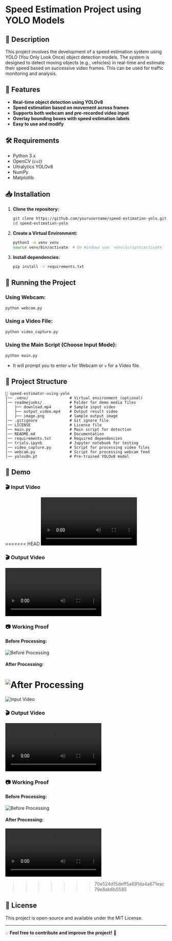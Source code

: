 # Speed Estimation Project using YOLO Models

## 📌 Description
This project involves the development of a speed estimation system using YOLO (You Only Look Once) object detection models. The system is designed to detect moving objects (e.g., vehicles) in real-time and estimate their speed based on successive video frames. This can be used for traffic monitoring and analysis.

## 🚀 Features
- **Real-time object detection using YOLOv8**
- **Speed estimation based on movement across frames**
- **Supports both webcam and pre-recorded video input**
- **Overlay bounding boxes with speed estimation labels**
- **Easy to use and modify**

## 🛠 Requirements
- Python 3.x
- OpenCV (`cv2`)
- Ultralytics YOLOv8
- NumPy
- Matplotlib

## 📥 Installation

1. **Clone the repository:**
   ```bash
   git clone https://github.com/yourusername/speed-estimation-yolo.git
   cd speed-estimation-yolo
   ```

2. **Create a Virtual Environment:**
   ```bash
   python3 -m venv venv
   source venv/bin/activate  # On Windows use `venv\Scripts\activate`
   ```

3. **Install dependencies:**
   ```bash
   pip install -r requirements.txt
   ```

## 🎥 Running the Project

### Using Webcam:
   ```bash
   python webcam.py
   ```

### Using a Video File:
   ```bash
   python video_capture.py
   ```

### Using the Main Script (Choose Input Mode):
   ```bash
   python main.py
   ```
   - It will prompt you to enter `w` for Webcam or `v` for a Video file.

## 📂 Project Structure
```
📁 speed-estimator-using-yolo
│── .venv/                  # Virtual environment (optional)
│── readmejunks/            # Folder for demo media files
│   ├── download.mp4        # Sample input video
│   ├── output_video.mp4    # Output result video
│   ├── image.png           # Sample output image
│── .gitignore              # Git ignore file
│── LICENSE                 # License file
│── main.py                 # Main script for detection
│── README.md               # Documentation
│── requirements.txt        # Required dependencies
│── trials.ipynb            # Jupyter notebook for testing
│── video_capture.py        # Script for processing video files
│── webcam.py               # Script for processing webcam feed
│── yolov8n.pt              # Pre-trained YOLOv8 model
```

## 📸 Demo
### 🎬 Input Video
<<<<<<< HEAD
![Input Video](readmejunks/readmejunks\download.mp4)

### 🎬 Output Video
![Output Video](readmejunks/readmejunks\output_video.mp4)

### 📷 Working Proof
#### Before Processing:
![Before Processing](readmejunks/input_image.png)

#### After Processing:
![After Processing](readmejunks/output_image.png)
=======
![Input Video](readmejunks/image.png)

### 🎬 Output Video
![Output Video](readmejunks/output_video.mp4)

### 📷 Working Proof
#### Before Processing:
![Before Processing](readmejunks/image.png)

#### After Processing:
![After Processing](readmejunks/output_video.mp4)
>>>>>>> 70e524d15deff5a691da4a671eac79e8ab6b5585

## 📝 License
This project is open-source and available under the MIT License.

---
💡 **Feel free to contribute and improve the project!** 🚀

